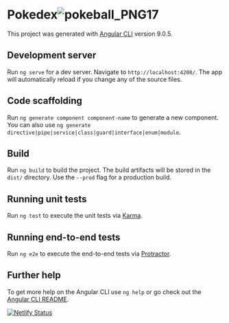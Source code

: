 # Pokedex![pokeball_PNG17](https://user-images.githubusercontent.com/18633105/78029774-803b8000-7337-11ea-88df-0efdb741bc09.png) 

This project was generated with [Angular CLI](https://github.com/angular/angular-cli) version 9.0.5.

## Development server

Run `ng serve` for a dev server. Navigate to `http://localhost:4200/`. The app will automatically reload if you change any of the source files.

## Code scaffolding

Run `ng generate component component-name` to generate a new component. You can also use `ng generate directive|pipe|service|class|guard|interface|enum|module`.

## Build

Run `ng build` to build the project. The build artifacts will be stored in the `dist/` directory. Use the `--prod` flag for a production build.

## Running unit tests

Run `ng test` to execute the unit tests via [Karma](https://karma-runner.github.io).

## Running end-to-end tests

Run `ng e2e` to execute the end-to-end tests via [Protractor](http://www.protractortest.org/).

## Further help

To get more help on the Angular CLI use `ng help` or go check out the [Angular CLI README](https://github.com/angular/angular-cli/blob/master/README.md).

[![Netlify Status](https://api.netlify.com/api/v1/badges/07745edb-861c-49d4-aea9-5d3c0ba00674/deploy-status)](https://app.netlify.com/sites/pokedex-arthurfig/deploys)
